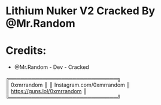 # Lithium Nuker V2 Cracked By @Mr.Random

 # Credits:

* @Mr.Random - Dev - Cracked

╔═════════════════════════════╗      
║         0xmrrandom          ║
║  Instagram.com/0xmrrandom   ║  
║ https://guns.lol/0xmrrandom ║  
╚═════════════════════════════╝   
